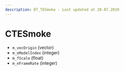 ```yaml
---
description: DT_TESmoke - Last updated at 20.07.2019
---
```


# CTESmoke


* `m_vecOrigin` (vector)
* `m_nModelIndex` (integer)
* `m_fScale` (float)
* `m_nFrameRate` (integer)